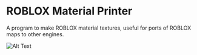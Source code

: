 # ROBLOX Material Printer
A program to make ROBLOX material textures, useful for ports of ROBLOX maps to other engines.

![Alt Text](https://cdn.discordapp.com/attachments/479507834070106115/999397733318279178/RMP-GUI.png)
